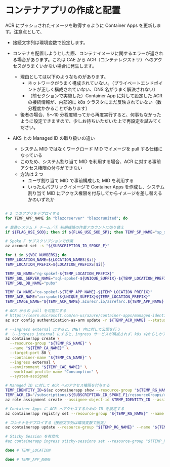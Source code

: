 # コンテナアプリの作成と配置

ACR にプッシュされたイメージを取得するように Container Apps を更新します。注意点として、

- 接続文字列は環境変数で設定します。
- コンテナを配置しようとした際、コンテナイメージに関するエラーが返される場合があります。これは CAE から ACR（コンテナレジストリ）へのアクセスがうまくいかない場合に発生します。
  - 理由としては以下のようなものがあります。
    - ネットワークがうまく構成されていない。（プライベートエンドポイントが正しく構成されていない、DNS 名がうまく解決されない）
    - （前セクションで実施した）Container App に対して設定した ACR の接続情報が、内部的に k8s クラスタにまだ反映されていない（数分程度かかることがあります）
  - 後者の場合、5～10 分程度経ってから再度実行すると、何事もなかったように設定できますので、少しお待ちいただいた上で再設定を試みてください。


- AKS との Managed ID の取り扱いの違い
  - システム MID ではなくワークロード MID でイメージを pull する仕様になっている
  - このため、システム割り当て MID を利用する場合、ACR に対する事前アクセス権限の付与ができない
  - 方法は 2 つ
    - ユーザ割り当て MID で事前構成した MID を利用する
    - いったんパブリックイメージで Container Apps を作成し、システム割り当て MID にアクセス権限を付与してからイメージを差し替えるかのいずれか


```bash

# 2 つのアプリをデプロイする
for TEMP_APP_NAME in "blazorserver" "blazorunited"; do

# 業務システム F チーム／① 初期構築の作業アカウントに切り替え
if ${FLAG_USE_SOD}; then if ${FLAG_USE_SOD_SP}; then TEMP_SP_NAME="sp_spokef_dev"; az login --service-principal --username ${SP_APP_IDS[${TEMP_SP_NAME}]} --password ${SP_PWDS[${TEMP_SP_NAME}]} --tenant ${PRIMARY_DOMAIN_NAME} --allow-no-subscriptions; else az account clear; az login -u "user_spokef_dev@${PRIMARY_DOMAIN_NAME}" -p "${ADMIN_PASSWORD}"; fi; fi

# Spoke F サブスクリプションで作業
az account set -s "${SUBSCRIPTION_ID_SPOKE_F}"

for i in ${VDC_NUMBERS}; do
TEMP_LOCATION_NAME=${LOCATION_NAMES[$i]}
TEMP_LOCATION_PREFIX=${LOCATION_PREFIXS[$i]}

TEMP_RG_NAME="rg-spokef-${TEMP_LOCATION_PREFIX}"
TEMP_SQL_SERVER_NAME="sql-spokef-${UNIQUE_SUFFIX}-${TEMP_LOCATION_PREFIX}"
TEMP_SQL_DB_NAME="pubs"

TEMP_CA_NAME="ca-spokef-${TEMP_APP_NAME}-${TEMP_LOCATION_PREFIX}"
TEMP_ACR_NAME="acrspokef${UNIQUE_SUFFIX}${TEMP_LOCATION_PREFIX}"
TEMP_IMAGE_NAME="${TEMP_ACR_NAME}.azurecr.io/azrefarc.${TEMP_APP_NAME}:latest"

# ACR からの pull を可能にする
# https://learn.microsoft.com/en-us/azure/container-apps/managed-identity-image-pull?tabs=bash&pivots=portal
az acr config authentication-as-arm update -r ${TEMP_ACR_NAME} --status enabled

# --ingress external にすると、VNET 内に対して公開を行う
# （--ingress internal にすると、ingress サービスが構成されず、k8s 内からしかアクセスできなくなる）
az containerapp create \
  --resource-group "${TEMP_RG_NAME}" \
  --name "${TEMP_CA_NAME}" \
  --target-port 80 \
  --container-name "${TEMP_CA_NAME}" \
  --ingress external \
  --environment "${TEMP_CAE_NAME}" \
  --workload-profile-name "Consumption" \
  --system-assigned

# Managed ID に対して ACR へのアクセス権限を付与する
TEMP_IDENTITY_ID=$(az containerapp show --resource-group "${TEMP_RG_NAME}" --name "${TEMP_CA_NAME}" --query identity.principalId -o tsv)
TEMP_ACR_ID="/subscriptions/${SUBSCRIPTION_ID_SPOKE_F}/resourceGroups/rg-spokef-${TEMP_LOCATION_PREFIX}/providers/Microsoft.ContainerRegistry/registries/${TEMP_ACR_NAME}"
az role assignment create --assignee-object-id $TEMP_IDENTITY_ID --assignee-principal-type ServicePrincipal --role "AcrPull" --scope $TEMP_ACR_ID

# Container Apps に ACR へアクセスするための ID を設定する
az containerapp registry set --resource-group "${TEMP_RG_NAME}" --name "${TEMP_CA_NAME}" --server ${TEMP_ACR_NAME}.azurecr.io --identity system

# コンテナをデプロイする（接続文字列は環境変数で設定）
az containerapp update --resource-group "${TEMP_RG_NAME}" --name "${TEMP_CA_NAME}" --image "${TEMP_IMAGE_NAME}" --workload-profile-name "Consumption" --set-env-vars "CONNECTIONSTRINGS__PUBSDBCONTEXT=Server=tcp:${TEMP_SQL_SERVER_NAME}.database.windows.net,1433;Initial Catalog=${TEMP_SQL_DB_NAME};Persist Security Info=False;User ID=${ADMIN_USERNAME};Password=${ADMIN_PASSWORD};MultipleActiveResultSets=False;Encrypt=True;TrustServerCertificate=False;Connection Timeout=30;" "DATAPROTECTION__USESHAREDKEYONDATABASE=True" --min-replicas 3

# Sticky Session を有効化
#az containerapp ingress sticky-sessions set --resource-group "${TEMP_RG_NAME}" --name "${TEMP_CA_NAME}" --affinity sticky

done # TEMP_LOCATION

done # TEMP_APP_NAME

```
